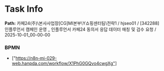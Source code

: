 # Task Info

**Path:** 카페24(주)\본사사업장\[CG]MI본부\Y쇼핑센터팀\전략1 / hjseo01 / [342288] 인플루언서 캠페인 운영 _ 인플루언서 카페24 동의서 응답 데이터 매칭 및 검수 요청 / 2025-10-01_00-00-00

### BPMN
- ["https://n8n-mi-029-web.hanpda.com/workflow/X1PhG0GQvo4cwgXg"]

